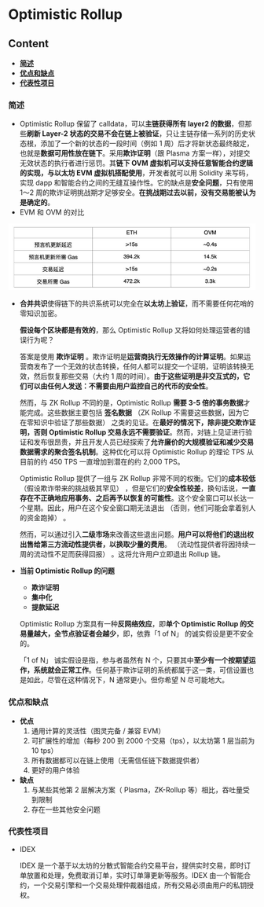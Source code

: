 # Optimistic Rollup



## Content

- [**简述**](#简述)
- [**优点和缺点**](#优点和缺点)
- [**代表性项目**](#代表性项目)

### 简述

- Optimistic Rollup 保留了 calldata，可以**主链获得所有 layer2 的数据**，但那些**刷新 Layer-2 状态的交易不会在链上被验证**，只让主链存储一系列的历史状态根，添加了一个新的状态的一段时间（例如 1 周）后才将新状态最终敲定，也就是**数据可用性放在链下**。采用**欺诈证明**（跟 Plasma 方案一样），对提交无效状态的执行者进行惩罚。其**链下 OVM 虚拟机可以支持任意智能合约逻辑的实现，与以太坊 EVM 虚拟机搭配使用**，开发者就可以用 Solidity 来写码，实现 dapp 和智能合约之间的无缝互操作性。它的缺点是**安全问题**，只有使用 1～2 周的欺诈证明挑战期才足够安全。**在挑战期过去以前，没有交易能被认为是确定的**。
- EVM 和 OVM 的对比

![EVM 和 OVM 的对比](./src/98760055-686bc480-240d-11eb-8f4b-9cc4cde919ec.png)

- **合并共识**使得链下的共识系统可以完全在**以太坊上验证**，而不需要任何花哨的零知识加密。

  **假设每个区块都是有效的**，那么 Optimistic Rollup 又将如何处理运营者的错误行为呢？

  答案是使用 **欺诈证明** 。欺诈证明是**运营商执行无效操作的计算证明**。如果运营商发布了一个无效的状态转换，任何人都可以提交一个证明，证明该转换无效，然后恢复那些交易（大约 1 周的时间）。**由于这些证明是非交互式的，它们可以由任何人发送：不需要由用户监控自己的代币的安全性**。

  然而，与 ZK Rollup 不同的是，Optimistic Rollup **需要 3-5 倍的事务数据**才能完成。这些数据主要包括 **签名数据** （ZK Rollup 不需要这些数据，因为它在零知识中验证了那些数据） 之类的见证。在**最好的情况下，除非提交欺诈证明，否则 Optimistic Rollup 交易永远不需要验证**。然而，对链上见证进行验证和发布很昂贵，并且开发人员已经探索了**允许廉价的大规模验证和减少交易数据需求的聚合签名机制**。这种优化可以将 Optimistic Rollup 的理论 TPS 从目前的约 450 TPS 一直增加到潜在的约 2,000 TPS。

  Optimistic Rollup 提供了一组与 ZK Rollup 非常不同的权衡。它们的**成本较低** （假设欺诈带来的挑战极其罕见） ，但是它们的**安全性较差**，换句话说，**一直存在不正确地应用事务、之后再予以恢复的可能性**。这个安全窗口可以长达一个星期。因此，用户在这个安全窗口期无法退出 （否则，他们可能会拿着别人的资金跑掉） 。

  然而，可以通过引入**二级市场**来改善这些退出问题。**用户可以将他们的退出权出售给第三方流动性提供者，以换取少量的费用**。 （流动性提供者将因持续一周的流动性不足而获得回报） 。这将允许用户立即退出 Rollup 链。

- **当前 Optimistic Rollup 的问题**

  - **欺诈证明**
  - **集中化**
  - **提款延迟**

  Optimistic Rollup 方案具有一种**反网络效应**，即**单个 Optimistic Rollup 的交易量越大，全节点验证者会越少**，即，依靠「1 of N」 的诚实假设是更不安全的。

  「1 of N」 诚实假设是指，参与者虽然有 N 个，只要其中**至少有一个按期望运作，系统就会正常工作**。任何基于欺诈证明的系统都属于这一类，可信设置也是如此，尽管在这种情况下，N 通常更小。但你希望 N 尽可能地大。

### 优点和缺点

- **优点**
  1. 通用计算的灵活性（图灵完备 / 兼容 EVM）
  2. 可扩展性的增加（每秒 200 到 2000 个交易（tps），以太坊第 1 层当前为 10 tps）
  3. 所有数据都可以在链上使用（无需信任链下数据提供者）
  4. 更好的用户体验
- **缺点**
  1. 与某些其他第 2 层解决方案（ Plasma，ZK-Rollup 等）相比，吞吐量受到限制
  2. 存在一些其他安全问题

### 代表性项目

- IDEX

  IDEX 是一个基于以太坊的分散式智能合约交易平台，提供实时交易，即时订单放置和处理，免费取消订单，实时订单簿更新等服务。IDEX 由一个智能合约，一个交易引擎和一个交易处理仲裁器组成，所有交易必须由用户的私钥授权。